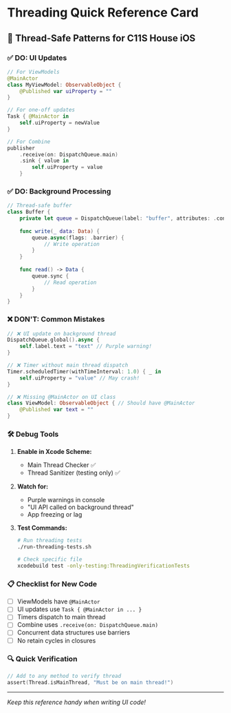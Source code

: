 # Threading Quick Reference Card

## 🚦 Thread-Safe Patterns for C11S House iOS

### ✅ DO: UI Updates

```swift
// For ViewModels
@MainActor
class MyViewModel: ObservableObject {
    @Published var uiProperty = ""
}

// For one-off updates
Task { @MainActor in
    self.uiProperty = newValue
}

// For Combine
publisher
    .receive(on: DispatchQueue.main)
    .sink { value in
        self.uiProperty = value
    }
```

### ✅ DO: Background Processing

```swift
// Thread-safe buffer
class Buffer {
    private let queue = DispatchQueue(label: "buffer", attributes: .concurrent)
    
    func write(_ data: Data) {
        queue.async(flags: .barrier) {
            // Write operation
        }
    }
    
    func read() -> Data {
        queue.sync {
            // Read operation
        }
    }
}
```

### ❌ DON'T: Common Mistakes

```swift
// ❌ UI update on background thread
DispatchQueue.global().async {
    self.label.text = "text" // Purple warning!
}

// ❌ Timer without main thread dispatch
Timer.scheduledTimer(withTimeInterval: 1.0) { _ in
    self.uiProperty = "value" // May crash!
}

// ❌ Missing @MainActor on UI class
class ViewModel: ObservableObject { // Should have @MainActor
    @Published var text = ""
}
```

### 🛠 Debug Tools

1. **Enable in Xcode Scheme:**
   - Main Thread Checker ✅
   - Thread Sanitizer (testing only) ✅

2. **Watch for:**
   - Purple warnings in console
   - "UI API called on background thread"
   - App freezing or lag

3. **Test Commands:**
   ```bash
   # Run threading tests
   ./run-threading-tests.sh
   
   # Check specific file
   xcodebuild test -only-testing:ThreadingVerificationTests
   ```

### 📋 Checklist for New Code

- [ ] ViewModels have `@MainActor`
- [ ] UI updates use `Task { @MainActor in ... }`
- [ ] Timers dispatch to main thread
- [ ] Combine uses `.receive(on: DispatchQueue.main)`
- [ ] Concurrent data structures use barriers
- [ ] No retain cycles in closures

### 🔍 Quick Verification

```swift
// Add to any method to verify thread
assert(Thread.isMainThread, "Must be on main thread!")
```

---
*Keep this reference handy when writing UI code!*